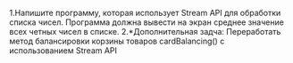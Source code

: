1.Напишите программу, которая использует Stream API для обработки списка чисел. 
Программа должна вывести на экран среднее значение всех четных чисел в списке.
2.*Дополнительная задча: Переработать метод балансировки корзины товаров cardBalancing() с использованием Stream API
